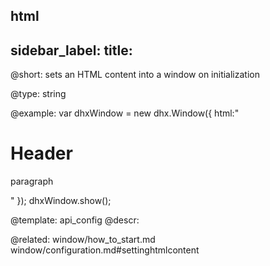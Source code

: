 html
---
sidebar_label: 
title: 
---          

@short: 
sets an HTML content into a window on initialization




@type: string

@example: 
var dhxWindow = new dhx.Window({
	html:"<h1>Header</h1><p>paragraph</p>"
});
dhxWindow.show();


@template:	api_config
@descr: 

@related: window/how_to_start.md
window/configuration.md#settinghtmlcontent
